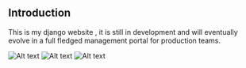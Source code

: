 Introduction
-------------

This is my django website , it is still in development and will eventually evolve in a full fledged management portal for production teams.

![Alt text](https://i.imgur.com/MOcQVCI.png)
![Alt text](https://i.imgur.com/LAl9hNV.png)
![Alt text](https://i.imgur.com/a4xkYFp.png)

